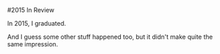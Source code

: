 #2015 In Review

In 2015, I graduated.

And I guess some other stuff happened too, but it didn't make quite the same impression.